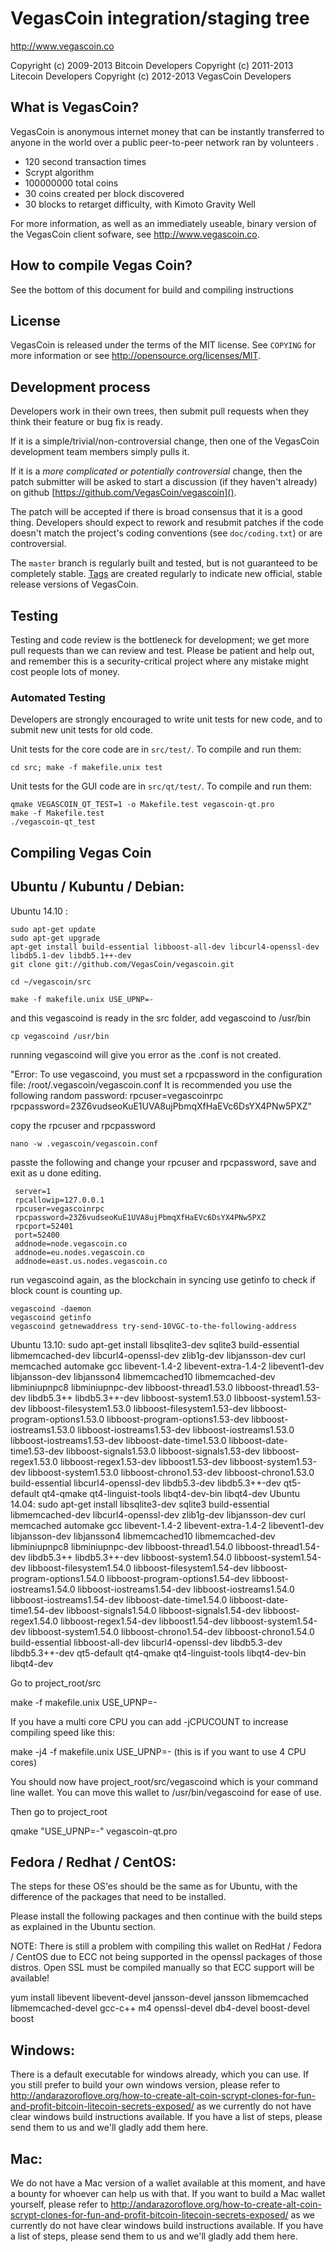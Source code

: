 VegasCoin integration/staging tree
================================

http://www.vegascoin.co

Copyright (c) 2009-2013 Bitcoin Developers
Copyright (c) 2011-2013 Litecoin Developers
Copyright (c) 2012-2013 VegasCoin Developers

What is VegasCoin?
------------------

VegasCoin is anonymous internet money that can be instantly transferred to anyone in the world over a public peer-to-peer network ran by volunteers .

 - 120 second transaction times
 - Scrypt algorithm
 - 100000000 total coins
 - 30 coins created per block discovered
 - 30 blocks to retarget difficulty, with Kimoto Gravity Well

For more information, as well as an immediately useable, binary version of
the VegasCoin client sofware, see http://www.vegascoin.co.

How to compile Vegas Coin?
--------------------------

See the bottom of this document for build and compiling instructions


License
-------

VegasCoin is released under the terms of the MIT license. See `COPYING` for more
information or see http://opensource.org/licenses/MIT.

Development process
-------------------

Developers work in their own trees, then submit pull requests when they think
their feature or bug fix is ready.

If it is a simple/trivial/non-controversial change, then one of the VegasCoin
development team members simply pulls it.

If it is a *more complicated or potentially controversial* change, then the patch
submitter will be asked to start a discussion (if they haven't already) on github
[https://github.com/VegasCoin/vegascoin]().

The patch will be accepted if there is broad consensus that it is a good thing.
Developers should expect to rework and resubmit patches if the code doesn't
match the project's coding conventions (see `doc/coding.txt`) or are
controversial.

The `master` branch is regularly built and tested, but is not guaranteed to be
completely stable. [Tags](https://github.com/VegasCoin/vegascoin/tags) are created
regularly to indicate new official, stable release versions of VegasCoin.

Testing
-------

Testing and code review is the bottleneck for development; we get more pull
requests than we can review and test. Please be patient and help out, and
remember this is a security-critical project where any mistake might cost people
lots of money.

### Automated Testing

Developers are strongly encouraged to write unit tests for new code, and to
submit new unit tests for old code.

Unit tests for the core code are in `src/test/`. To compile and run them:

    cd src; make -f makefile.unix test

Unit tests for the GUI code are in `src/qt/test/`. To compile and run them:

    qmake VEGASCOIN_QT_TEST=1 -o Makefile.test vegascoin-qt.pro
    make -f Makefile.test
    ./vegascoin-qt_test


Compiling Vegas Coin
--------------------

Ubuntu / Kubuntu / Debian:
--------------------------

Ubuntu 14.10 : 

    sudo apt-get update
    sudo apt-get upgrade
    apt-get install build-essential libboost-all-dev libcurl4-openssl-dev libdb5.1-dev libdb5.1++-dev
    git clone git://github.com/VegasCoin/vegascoin.git

    cd ~/vegascoin/src

    make -f makefile.unix USE_UPNP=-

and this vegascoind is ready in the src folder, add vegascoind to /usr/bin

    cp vegascoind /usr/bin

running vegascoind will give you error as the .conf is not created.

"Error: To use vegascoind, you must set a rpcpassword in the configuration file:
/root/.vegascoin/vegascoin.conf
It is recommended you use the following random password:
rpcuser=vegascoinrpc
rpcpassword=23Z6vudseoKuE1UVA8ujPbmqXfHaEVc6DsYX4PNw5PXZ"

copy the rpcuser and rpcpassword 

    nano -w .vegascoin/vegascoin.conf

passte the following and change your rpcuser and rpcpassword, save and exit as u done editing.

     server=1
     rpcallowip=127.0.0.1
     rpcuser=vegascoinrpc
     rpcpassword=23Z6vudseoKuE1UVA8ujPbmqXfHaEVc6DsYX4PNw5PXZ
     rpcport=52401
     port=52400
     addnode=node.vegascoin.co
     addnode=eu.nodes.vegascoin.co
     addnode=east.us.nodes.vegascoin.co


run vegascoind again, as the blockchain in syncing use getinfo to check if  block count is counting up.

    vegascoind -daemon
    vegascoind getinfo
    vegascoind getnewaddress try-send-10VGC-to-the-following-address








Ubuntu 13.10: sudo apt-get install libsqlite3-dev sqlite3 build-essential libmemcached-dev libcurl4-openssl-dev zlib1g-dev libjansson-dev curl memcached automake gcc libevent-1.4-2 libevent-extra-1.4-2 libevent1-dev libjansson-dev libjansson4 libmemcached10 libmemcached-dev libminiupnpc8 libminiupnpc-dev libboost-thread1.53.0 libboost-thread1.53-dev libdb5.3++ libdb5.3++-dev libboost-system1.53.0 libboost-system1.53-dev libboost-filesystem1.53.0  libboost-filesystem1.53-dev libboost-program-options1.53.0 libboost-program-options1.53-dev libboost-iostreams1.53.0 libboost-iostreams1.53-dev libboost-iostreams1.53.0 libboost-iostreams1.53-dev libboost-date-time1.53.0 libboost-date-time1.53-dev  libboost-signals1.53.0  libboost-signals1.53-dev libboost-regex1.53.0 libboost-regex1.53-dev libboost1.53-dev libboost-system1.53-dev libboost-system1.53.0 libboost-chrono1.53-dev libboost-chrono1.53.0 build-essential libcurl4-openssl-dev libdb5.3-dev libdb5.3++-dev qt5-default qt4-qmake qt4-linguist-tools libqt4-dev-bin libqt4-dev
Ubuntu 14.04: sudo apt-get install libsqlite3-dev sqlite3 build-essential libmemcached-dev libcurl4-openssl-dev zlib1g-dev libjansson-dev curl memcached automake gcc libevent-1.4-2 libevent-extra-1.4-2 libevent1-dev libjansson-dev libjansson4 libmemcached10 libmemcached-dev libminiupnpc8 libminiupnpc-dev libboost-thread1.54.0 libboost-thread1.54-dev libdb5.3++ libdb5.3++-dev libboost-system1.54.0 libboost-system1.54-dev libboost-filesystem1.54.0 libboost-filesystem1.54-dev libboost-program-options1.54.0 libboost-program-options1.54-dev libboost-iostreams1.54.0 libboost-iostreams1.54-dev libboost-iostreams1.54.0 libboost-iostreams1.54-dev libboost-date-time1.54.0 libboost-date-time1.54-dev libboost-signals1.54.0 libboost-signals1.54-dev libboost-regex1.54.0 libboost-regex1.54-dev libboost1.54-dev libboost-system1.54-dev libboost-system1.54.0 libboost-chrono1.54-dev libboost-chrono1.54.0 build-essential libboost-all-dev libcurl4-openssl-dev libdb5.3-dev libdb5.3++-dev qt5-default qt4-qmake qt4-linguist-tools libqt4-dev-bin libqt4-dev


Go to project_root/src

make -f makefile.unix USE_UPNP=-

If you have a multi core CPU you can add -jCPUCOUNT to increase compiling speed like this:

make -j4 -f makefile.unix USE_UPNP=- (this is if you want to use 4 CPU cores)

You should now have project_root/src/vegascoind which is your command line wallet. You can move this wallet to /usr/bin/vegascoind for ease of use.

Then go to project_root

qmake "USE_UPNP=-" vegascoin-qt.pro






Fedora / Redhat / CentOS:
-------------------------

The steps for these OS'es should be the same as for Ubuntu, with the difference of the packages that need to be installed.

Please install the following packages and then continue with the build steps as explained in the Ubuntu section.

NOTE: There is still a problem with compiling this wallet on RedHat / Fedora / CentOS due to ECC not being supported in the openssl packages of those distros. Open SSL must be compiled manually so that ECC support will be available!

yum install libevent libevent-devel jansson-devel jansson libmemcached libmemcached-devel gcc-c++ m4 openssl-devel db4-devel boost-devel boost


Windows:
--------

There is a default executable for windows already, which you can use. If you still prefer to build your own windows version, please refer to http://andarazoroflove.org/how-to-create-alt-coin-scrypt-clones-for-fun-and-profit-bitcoin-litecoin-secrets-exposed/ as we currently do not have clear windows build instructions available. If you have a list of steps, please send them to us and we'll gladly add them here.


Mac:
----

We do not have a Mac version of a wallet available at this moment, and have a bounty for whoever can help us with that. If you want to build a Mac wallet yourself, please refer to http://andarazoroflove.org/how-to-create-alt-coin-scrypt-clones-for-fun-and-profit-bitcoin-litecoin-secrets-exposed/ as we currently do not have clear windows build instructions available. If you have a list of steps, please send them to us and we'll gladly add them here.
